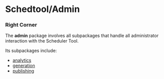 # Schedtool/Admin
### Right Corner

The **admin** package involves all subpackages that handle all administrator interaction with the Scheduler Tool.

Its subpackages include:

*  [analytics](analytics)
*  [generation](generation)
*  [publishing](publishing)
